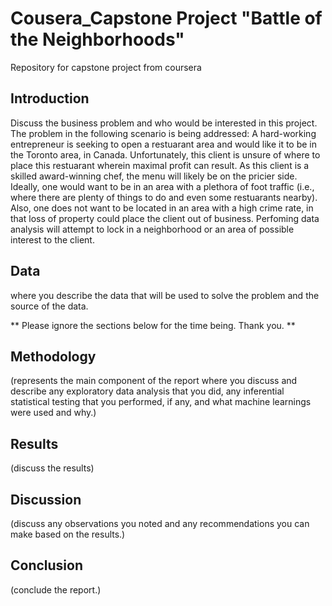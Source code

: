 # Cousera_Capstone Project "Battle of the Neighborhoods"
Repository for capstone project from coursera

## Introduction
Discuss the business problem and who would be interested in this project.
The problem in the following scenario is being addressed: A hard-working entrepreneur is seeking to open a restuarant area and would like it to be in the Toronto area, in Canada. Unfortunately, this client is unsure of where to place this restuarant wherein maximal profit can result. As this client is a skilled award-winning chef, the menu will likely be on the pricier side. Ideally, one would want to be in an area with a plethora of foot traffic (i.e., where there are plenty of things to do and even some restuarants nearby). Also, one does not want to be located in an area with a high crime rate, in that loss of property could place the client out of business. Perfoming data analysis will attempt to lock in a neighborhood or an area of possible interest to the client.

## Data 
where you describe the data that will be used to solve the problem and the source of the data.





** Please ignore the sections below for the time being. Thank you. **





## Methodology 
(represents the main component of the report where you discuss and describe any exploratory data analysis that you did, any inferential statistical testing that you performed, if any, and what machine learnings were used and why.)

## Results 
(discuss the results)

## Discussion 
(discuss any observations you noted and any recommendations you can make based on the results.)

## Conclusion 
(conclude the report.)
